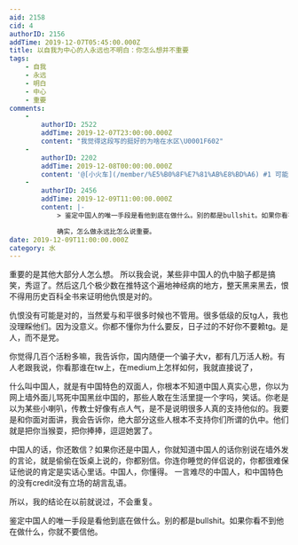 ```yaml
---
aid: 2158
cid: 4
authorID: 2156
addTime: 2019-12-07T05:45:00.000Z
title: 以自我为中心的人永远也不明白：你怎么想并不重要
tags:
    - 自我
    - 永远
    - 明白
    - 中心
    - 重要
comments:
    -
        authorID: 2522
        addTime: 2019-12-07T23:00:00.000Z
        content: "我觉得这段写的挺好的为啥在水区\U0001F602"
    -
        authorID: 2202
        addTime: 2019-12-08T00:00:00.000Z
        content: '@[小火车](/member/%E5%B0%8F%E7%81%AB%E8%BD%A6) #1 可能是他自己放的'
    -
        authorID: 2456
        addTime: 2019-12-09T11:00:00.000Z
        content: |-
            > 鉴定中国人的唯一手段是看他到底在做什么。别的都是bullshit。如果你看不到他在做什么，你就不要信他。

            确实，怎么做永远比怎么说重要。
date: 2019-12-09T11:00:00.000Z
category: 水
---
```


重要的是其他大部分人怎么想。 所以我会说，某些非中国人的仇中脑子都是搞笑，秀逗了。然后这几个极少数在推特这个遍地神经病的地方，整天黑来黑去，恨不得用历史百科全书来证明他仇恨是对的。

仇恨没有可能是对的，当然爱与和平很多时候也不管用。很多低级的反tg人，我也没理睬他们。因为没意义。你都不懂你为什么要反，日子过的不好你不要赖tg。是人，而不是党。

你觉得几百个活粉多嘛，我告诉你，国内随便一个骗子大v，都有几万活人粉。有人老跟我说，你看那谁在tw上，在medium上怎样如何，我就直接说了，

什么叫中国人，就是有中国特色的双面人，你根本不知道中国人真实心思，你以为网上墙外面儿骂死中国黑丝中国的，那些人敢在生活里提一个字吗，笑话。你老是以为某些小喇叭，传教士好像有点人气，是不是说明很多人真的支持他似的。我要是和你面对面讲，我会告诉你，绝大部分这些人根本不支持你们所谓的仇中。他们就是把你当猴耍，把你捧捧，逗逗她罢了。

中国人的话，你还敢信？如果你还是中国人，你就知道中国人的话你别说在墙外发的言论，就是偷偷在饭桌上说的，你都别信。你连你睡觉的伴侣说的，你都很难保证他说的肯定是实话心里话。中国人，你懂得。 一言难尽的中国人，和中国特色的没有credit没有立场的胡言乱语。

所以，我的结论在以前就说过，不会重复。

鉴定中国人的唯一手段是看他到底在做什么。别的都是bullshit。如果你看不到他在做什么，你就不要信他。
